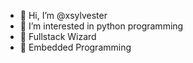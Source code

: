 - 👋 Hi, I’m @xsylvester
- 👀 I’m interested in python programming 
- 🌱 Fullstack Wizard 
- 💞️ Embedded Programming 

<!---
xsylvester/xsylvester  is a ✨ special ✨ repository because its `README.md` (this file) appears on your GitHub profile.
You can click the Preview link to take a look at your changes.
--->
